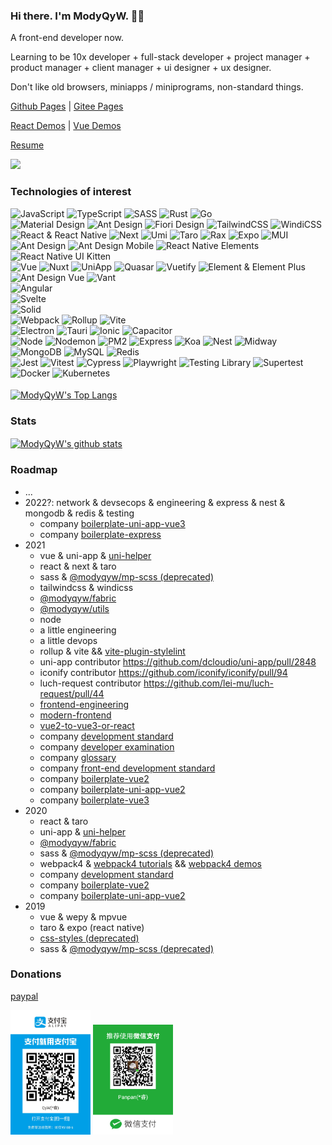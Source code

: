 <!--
**ModyQyW/ModyQyW** is a ✨ _special_ ✨ repository because its `README.md` (this file) appears on your GitHub profile.

Here are some ideas to get you started:

- 🔭 I’m currently working on ...
- 🌱 I’m currently learning ...
- 👯 I’m looking to collaborate on ...
- 🤔 I’m looking for help with ...
- 💬 Ask me about ...
- 📫 How to reach me: ...
- 😄 Pronouns: ...
- ⚡ Fun fact: ...
-->

### Hi there. I'm ModyQyW. 👋🏻

A front-end developer now.

Learning to be 10x developer + full-stack developer + project manager + product manager + client manager + ui designer + ux designer.

Don't like old browsers, miniapps / miniprograms, non-standard things.

[Github Pages](https://modyqyw.github.io) | [Gitee Pages](https://modyqyw.gitee.io) 

[React Demos](https://modyqyw.github.io/react-demos) | [Vue Demos](https://modyqyw.github.io/vue-demos)

[Resume](https://modyqyw.github.io/resume/)

![](https://visitor-badge.glitch.me/badge?page_id=ModyQyW.ModyQyW)

### Technologies of interest

<img
  src="https://api.iconify.design/logos/javascript.svg?width=32&height=32"
  alt="JavaScript"
  title="JavaScript"
/>
<img
  src="https://api.iconify.design/logos/typescript-icon.svg?width=32&height=32"
  alt="TypeScript"
  title="TypeScript"
/>
<img
  src="https://api.iconify.design/logos/sass.svg?width=32&height=32"
  alt="SASS"
  title="SASS"
/>
<img
  src="https://api.iconify.design/logos/rust.svg?width=32&height=32"
  alt="Rust"
  title="Rust"
/>
<img
  src="https://api.iconify.design/logos/go.svg?width=32&height=32"
  alt="Go"
  title="Go"
/>
<br />
<img
  src="https://api.iconify.design/mdi/material-design.svg?width=32&height=32"
  alt="Material Design"
  title="Material Design"
/>
<img
  src="https://api.iconify.design/logos/ant-design.svg?width=32&height=32"
  alt="Ant Design"
  title="Ant Design"
/>
<img
  width="32"
  height="32"
  alt="Fiori Design"
  title="Fiori Design"
/>
<img
  src="https://api.iconify.design/logos/tailwindcss-icon.svg?width=32&height=32"
  alt="TailwindCSS"
  title="TailwindCSS"
/>
<img
  width="32"
  height="32"
  src="https://windicss.org/assets/logo.svg"
  alt="WindiCSS"
  title="WindiCSS"
/>
<br />
<img
  src="https://api.iconify.design/logos/react.svg?width=32&height=32"
  alt="React & React Native"
  title="React & React Native"
/>
<img
  src="https://api.iconify.design/logos/nextjs-icon.svg?width=32&height=32"
  alt="Next"
  title="Next"
/>
<img
  width="32"
  height="32"
  src="https://avatars.githubusercontent.com/u/33895495?s=200&v=4"
  alt="Umi"
  title="Umi"
/>
<img
  width="32"
  height="32"
  src="https://taro-ui.aotu.io/img/logo-taro.png"
  alt="Taro"
  title="Taro"
/>
<img
  width="32"
  height="32"
  src="https://img.alicdn.com/tfs/TB1H2Kcb1H2gK0jSZFEXXcqMpXa-70-72.png"
  alt="Rax"
  title="Rax"
/>
<img
  src="https://api.iconify.design/logos/expo-icon.svg?width=32&height=32"
  alt="Expo"
  title="Expo"
/>
<img
  src="https://api.iconify.design/logos/material-ui.svg?width=32&height=32"
  alt="MUI"
  title="MUI"
/>
<img
  src="https://api.iconify.design/logos/ant-design.svg?width=32&height=32"
  alt="Ant Design"
  title="Ant Design"
/>
<img
  width="32"
  height="32"
  src="https://gw.alipayobjects.com/zos/bmw-prod/b874caa9-4458-412a-9ac6-a61486180a62.svg"
  alt="Ant Design Mobile"
  title="Ant Design Mobile"
/>
<img
  width="32"
  height="32"
  src="https://avatars.githubusercontent.com/u/49050851?s=200&v=4"
  alt="React Native Elements"
  title="React Native Elements"
/>
<img
  width="32"
  height="32"
  src="https://github.com/akveo/react-native-ui-kitten/blob/master/src/showcases/assets/icon.png?raw=true"
  alt="React Native UI Kitten"
  title="React Native UI Kitten"
/>
<br />
<img
  src="https://api.iconify.design/logos/vue.svg?width=32&height=32"
  alt="Vue"
  title="Vue"
/>
<img
  src="https://api.iconify.design/logos/nuxt-icon.svg?width=32&height=32"
  alt="Nuxt"
  title="Nuxt"
/>
<img
  width="32"
  height="32"
  src="https://img-cdn-aliyun.dcloud.net.cn/stream/icon/__UNI__HelloUniApp.png"
  alt="UniApp"
  title="UniApp"
/>
<img
  src="https://api.iconify.design/vscode-icons/file-type-quasar.svg?width=32&height=32"
  alt="Quasar"
  title="Quasar"
/>
<img
  src="https://api.iconify.design/logos/vuetifyjs.svg?width=32&height=32"
  alt="Vuetify"
  title="Vuetify"
/>
<img
  src="https://api.iconify.design/logos/element.svg?width=32&height=32"
  alt="Element & Element Plus"
  title="Element & Element Plus"
/>
<img
  width="32"
  height="32"
  src="https://aliyuncdn.antdv.com/v2/assets/logo.1ef800a8.svg"
  alt="Ant Design Vue"
  title="Ant Design Vue"
/>
<img
  width="32"
  height="32"
  src="https://img01.yzcdn.cn/vant/logo.png"
  alt="Vant"
  title="Vant"
/>
<br />
<img
  src="https://api.iconify.design/logos/angular-icon.svg?width=32&height=32"
  alt="Angular"
  title="Angular"
/>
<br />
<img
  src="https://api.iconify.design/logos/svelte-icon.svg?width=32&height=32"
  alt="Svelte"
  title="Svelte"
/>
<br />
<img
  width="32"
  height="32"
  src="https://www.solidjs.com/assets/logo.123b04bc.svg"
  alt="Solid"
  title="Solid"
/>
<br />
<img
  src="https://api.iconify.design/logos/webpack.svg?width=32&height=32"
  alt="Webpack"
  title="Webpack"
/>
<img
  src="https://api.iconify.design/logos/rollupjs.svg?width=32&height=32"
  alt="Rollup"
  title="Rollup"
/>
<img
  src="https://api.iconify.design/logos/vitejs.svg?width=32&height=32"
  alt="Vite"
  title="Vite"
/>
<br />
<img
  src="https://api.iconify.design/logos/electron.svg?width=32&height=32"
  alt="Electron"
  title="Electron"
/>
<img
  width="32"
  height="32"
  src="https://avatars.githubusercontent.com/u/54536011?s=200&v=4"
  alt="Tauri"
  title="Tauri"
/>
<img
  src="https://api.iconify.design/logos/ionic-icon.svg?width=32&height=32"
  alt="Ionic"
  title="Ionic"
/>
<img
  src="https://api.iconify.design/logos/capacitorjs-icon.svg?width=32&height=32"
  alt="Capacitor"
  title="Capacitor"
/>
<br />
<img
   src="https://api.iconify.design/logos/nodejs.svg?width=32&height=32"
   alt="Node"
   title="Node"
/>
<img
   src="https://api.iconify.design/logos/nodemon.svg?width=32&height=32"
   alt="Nodemon"
   title="Nodemon"
/>
<img
   src="https://api.iconify.design/logos/pm2.svg?width=32&height=32"
   alt="PM2"
   title="PM2"
/>
<img
   src="https://api.iconify.design/logos/express.svg?width=32&height=32"
   alt="Express"
   title="Express"
/>
<img
   src="https://api.iconify.design/logos/koa.svg?width=32&height=32"
   alt="Koa"
   title="Koa"
/>
<img
   src="https://api.iconify.design/logos/nestjs.svg?width=32&height=32"
   alt="Nest"
   title="Nest"
/>
<img
   width="32"
   height="32"
   src="https://gw.alicdn.com/tfs/TB1eGsrk79l0K4jSZFKXXXFjpXa-347-340.png"
   alt="Midway"
   title="Midway"
/>
<img
  src="https://api.iconify.design/vscode-icons/file-type-mongo.svg?width=32&height=32"
  alt="MongoDB"
  title="MongoDB"
/>
<img
  src="https://api.iconify.design/logos/mysql-icon.svg?width=32&height=32"
  alt="MySQL"
  title="MySQL"
/>
<img
  src="https://api.iconify.design/logos/redis.svg?width=32&height=32"
  alt="Redis"
  title="Redis"
/>
<br />
<img
  src="https://api.iconify.design/logos/jest.svg?width=32&height=32"
  alt="Jest"
  title="Jest"
/>
<img
  width="32"
  height="32"
  src="https://vitest.dev/logo.svg"
  alt="Vitest"
  title="Vitest"
/>
<img
  width="32"
  height="32"
  src="https://seekicon.com/free-icon-download/cypress_1.svg"
  alt="Cypress"
  title="Cypress"
/>
<img
  width="32"
  height="32"
  src="https://playwright.dev/img/playwright-logo.svg"
  alt="Playwright"
  title="Playwright"
/>
<img
  width="32"
  height="32"
  src="https://testing-library.com/img/logo-large.png"
  alt="Testing Library"
  title="Testing Library"
/>
<img
  width="32"
  height="32"
  alt="Supertest"
  title="Supertest"
/>
<br />
<img
  src="https://api.iconify.design/logos/docker-icon.svg?width=32&height=32"
  alt="Docker"
  title="Docker"
/>
<img
  src="https://api.iconify.design/logos/kubernetes.svg?width=32&height=32"
  alt="Kubernetes"
  title="Kubernetes"
/>
<br />
<br />
<a href="https://github.com/anuraghazra/github-readme-stats">
  <img
    align="center"
    alt="ModyQyW's Top Langs"
    title="ModyQyW's Top Langs"
    src="https://github-readme-stats.vercel.app/api/top-langs/?username=ModyQyW&hide=html"
  />
</a>

### Stats

<a href="https://github.com/anuraghazra/github-readme-stats">
  <img
    width="45%"
    align="center"
    alt="ModyQyW's github stats"
    title="ModyQyW's github stats"
    src="https://github-readme-stats.vercel.app/api?username=ModyQyW&count_private=true&show_icons=true"
  />
</a>

### Roadmap

- ...
- 2022?: network & devsecops & engineering & express & nest & mongodb & redis & testing
  - company [boilerplate-uni-app-vue3](https://github.com/MillCloud/boilerplate-uni-app-vue3)
  - company [boilerplate-express](https://github.com/MillCloud/boilerplate-express)
- 2021
  - vue & uni-app & [uni-helper](https://github.com/ModyQyW/uni-helper)
  - react & next & taro
  - sass & [@modyqyw/mp-scss (deprecated)](https://github.com/ModyQyW/mp-scss)
  - tailwindcss & windicss
  - [@modyqyw/fabric](https://github.com/ModyQyW/fabric)
  - [@modyqyw/utils](https://github.com/ModyQyW/utils)
  - node
  - a little engineering
  - a little devops
  - rollup & vite && [vite-plugin-stylelint](https://github.com/ModyQyW/vite-plugin-stylelint)
  - uni-app contributor <https://github.com/dcloudio/uni-app/pull/2848>
  - iconify contributor <https://github.com/iconify/iconify/pull/94>
  - luch-request contributor <https://github.com/lei-mu/luch-request/pull/44>
  - [frontend-engineering](https://frontend-engineering.vercel.app/)
  - [modern-frontend](https://modern-frontend.vercel.app/)
  - [vue2-to-vue3-or-react](https://vue2-to-vue3-or-react.vercel.app/)
  - company [development standard](https://millcloud.github.io/standard/)
  - company [developer examination](https://millcloud.github.io/developer-examination/)
  - company [glossary](https://millcloud.github.io/glossary/)
  - company [front-end development standard](https://millcloud.github.io/standard/)
  - company [boilerplate-vue2](https://github.com/MillCloud/boilerplate-vue2)
  - company [boilerplate-uni-app-vue2](https://github.com/MillCloud/boilerplate-uni-app-vue2)
  - company [boilerplate-vue3](https://github.com/MillCloud/boilerplate-vue3)
- 2020
  - react & taro
  - uni-app & [uni-helper](https://github.com/ModyQyW/uni-helper)
  - [@modyqyw/fabric](https://github.com/ModyQyW/fabric)
  - sass & [@modyqyw/mp-scss (deprecated)](https://github.com/ModyQyW/mp-scss)
  - webpack4 & [webpack4 tutorials](https://modyqyw.github.io/webpack/) && [webpack4 demos](https://github.com/ModyQyW/webpack4-plus-demos)
  - company [development standard](https://millcloud.github.io/standard/)
  - company [boilerplate-vue2](https://github.com/MillCloud/boilerplate-vue2)
  - company [boilerplate-uni-app-vue2](https://github.com/MillCloud/boilerplate-uni-app-vue2)
- 2019
  - vue & wepy & mpvue
  - taro & expo (react native)
  - [css-styles (deprecated)](https://www.npmjs.com/package/@modyqyw/css-styles)
  - sass & [@modyqyw/mp-scss (deprecated)](https://github.com/ModyQyW/mp-scss)

### Donations

[paypal](https://paypal.me/wurui7?country.x=C2&locale.x=zh_XC)

<img src="https://github.com/ModyQyW/modyqyw.github.io/blob/main/docs/about/alipay.jpeg" title="alipay" alt="alipay" style="width: 128px;" />

<img src="https://github.com/ModyQyW/modyqyw.github.io/blob/main/docs/about/wechat.png" title="wechat" alt="wechat" style="width: 128px;" />

